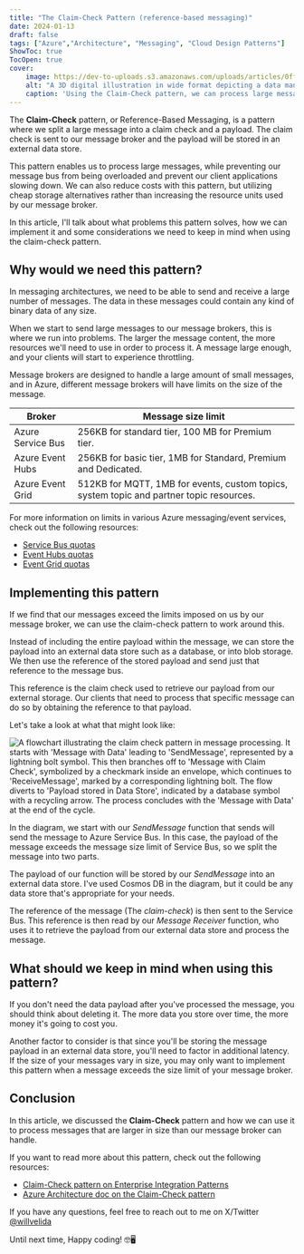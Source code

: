 ```yaml
---
title: "The Claim-Check Pattern (reference-based messaging)"
date: 2024-01-13
draft: false
tags: ["Azure","Architecture", "Messaging", "Cloud Design Patterns"]
ShowToc: true
TocOpen: true
cover:
    image: https://dev-to-uploads.s3.amazonaws.com/uploads/articles/0ffa6wtm2n2al0dz6sn2.png
    alt: "A 3D digital illustration in wide format depicting a data management concept. In the center, a large envelope labeled 'CLAIM CHECK' radiates with a blue glow and hovers above a futuristic messaging platform, symbolizing its delivery. To the right, a cube marked 'PAYLOAD' is connected to the platform via a glowing orange data stream, representing its storage in an external service. On the left, an abstract device represents the splitting of the message into the claim check and payload. The background features a network of lines and nodes, suggestive of a high-tech data transfer system."
    caption: 'Using the Claim-Check pattern, we can process large message without impacting our service bus and throttling our clients.'
---
```


The **Claim-Check** pattern, or Reference-Based Messaging, is a pattern where we split a large message into a claim check and a payload. The claim check is sent to our message broker and the payload will be stored in an external data store.

This pattern enables us to process large messages, while preventing our message bus from being overloaded and prevent our client applications slowing down. We can also reduce costs with this pattern, but utilizing cheap storage alternatives rather than increasing the resource units used by our message broker.

In this article, I'll talk about what problems this pattern solves, how we can implement it and some considerations we need to keep in mind when using the claim-check pattern.

## Why would we need this pattern?

In messaging architectures, we need to be able to send and receive a large number of messages. The data in these messages could contain any kind of binary data of any size.

When we start to send large messages to our message brokers, this is where we run into problems. The larger the message content, the more resources we'll need to use in order to process it. A message large enough, and your clients will start to experience throttling.

Message brokers are designed to handle a large amount of small messages, and in Azure, different message brokers will have limits on the size of the message.

| Broker | Message size limit |
| ------ | ------------------ |
| Azure Service Bus | 256KB for standard tier, 100 MB for Premium tier. |
| Azure Event Hubs | 256KB for basic tier, 1MB for Standard, Premium and Dedicated. |
| Azure Event Grid | 512KB for MQTT, 1MB for events, custom topics, system topic and partner topic resources. |

For more information on limits in various Azure messaging/event services, check out the following resources:

- [Service Bus quotas](https://learn.microsoft.com/en-us/azure/service-bus-messaging/service-bus-quotas)
- [Event Hubs quotas](https://learn.microsoft.com/en-us/azure/event-hubs/event-hubs-quotas)
- [Event Grid quotas](https://learn.microsoft.com/en-us/azure/event-grid/quotas-limits)

## Implementing this pattern

If we find that our messages exceed the limits imposed on us by our message broker, we can use the claim-check pattern to work around this.

Instead of including the entire payload within the message, we can store the payload into an external data store such as a database, or into blob storage. We then use the reference of the stored payload and send just that reference to the message bus.

This reference is the claim check used to retrieve our payload from our external storage. Our clients that need to process that specific message can do so by obtaining the reference to that payload.

Let's take a look at what that might look like:

![A flowchart illustrating the claim check pattern in message processing. It starts with 'Message with Data' leading to 'SendMessage', represented by a lightning bolt symbol. This then branches off to 'Message with Claim Check', symbolized by a checkmark inside an envelope, which continues to 'ReceiveMessage', marked by a corresponding lightning bolt. The flow diverts to 'Payload stored in Data Store', indicated by a database symbol with a recycling arrow. The process concludes with the 'Message with Data' at the end of the cycle.](https://dev-to-uploads.s3.amazonaws.com/uploads/articles/maioryq6gjcnk4eaad7b.png)

In the diagram, we start with our *SendMessage* function that sends will send the message to Azure Service Bus. In this case, the payload of the message exceeds the message size limit of Service Bus, so we split the message into two parts.

The payload of our function will be stored by our *SendMessage* into an external data store. I've used Cosmos DB in the diagram, but it could be any data store that's appropriate for your needs.

The reference of the message (The *claim-check*) is then sent to the Service Bus. This reference is then read by our *Message Receiver* function, who uses it to retrieve the payload from our external data store and process the message.

## What should we keep in mind when using this pattern?

If you don't need the data payload after you've processed the message, you should think about deleting it. The more data you store over time, the more money it's going to cost you.

Another factor to consider is that since you'll be storing the message payload in an external data store, you'll need to factor in additional latency. If the size of your messages vary in size, you may only want to implement this pattern when a message exceeds the size limit of your message broker.

## Conclusion

In this article, we discussed the **Claim-Check** pattern and how we can use it to process messages that are larger in size than our message broker can handle.

If you want to read more about this pattern, check out the following resources:

- [Claim-Check pattern on Enterprise Integration Patterns](https://www.enterpriseintegrationpatterns.com/patterns/messaging/StoreInLibrary.html)
- [Azure Architecture doc on the Claim-Check pattern](https://learn.microsoft.com/en-us/azure/architecture/patterns/claim-check)

If you have any questions, feel free to reach out to me on X/Twitter [@willvelida](https://twitter.com/willvelida)

Until next time, Happy coding! 🤓🖥️

